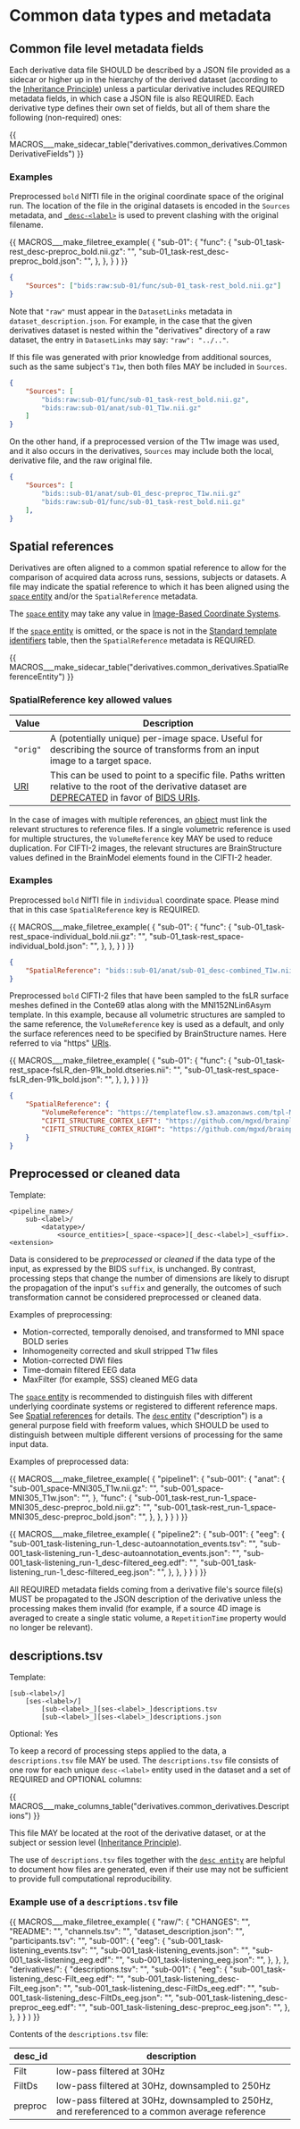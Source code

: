 # Common data types and metadata

## Common file level metadata fields

Each derivative data file SHOULD be described by a JSON file provided as a sidecar
or higher up in the hierarchy of the derived dataset (according to the
[Inheritance Principle](../common-principles.md#the-inheritance-principle))
unless a particular derivative includes REQUIRED metadata fields, in which case a
JSON file is also REQUIRED.
Each derivative type defines their own set of fields, but all of them
share the following (non-required) ones:

<!-- This block generates a metadata table.
These tables are defined in
  src/schema/rules/sidecars
The definitions of the fields specified in these tables may be found in
  src/schema/objects/metadata.yaml
A guide for using macros can be found at
 https://github.com/bids-standard/bids-specification/blob/master/macros_doc.md
-->
{{ MACROS___make_sidecar_table("derivatives.common_derivatives.CommonDerivativeFields") }}

### Examples

Preprocessed `bold` NIfTI file in the original coordinate space of the original run.
The location of the file in the original datasets is encoded in the `Sources` metadata,
and [`_desc-<label>`](../appendices/entities.md#desc)
is used to prevent clashing with the original filename.

<!-- This block generates a file tree.
A guide for using macros can be found at
 https://github.com/bids-standard/bids-specification/blob/master/macros_doc.md
-->
{{ MACROS___make_filetree_example(
   {
   "sub-01": {
      "func": {
        "sub-01_task-rest_desc-preproc_bold.nii.gz": "",
        "sub-01_task-rest_desc-preproc_bold.json": "",
         },
      },
   }
) }}

```JSON
{
    "Sources": ["bids:raw:sub-01/func/sub-01_task-rest_bold.nii.gz"]
}
```

Note that `"raw"` must appear in the `DatasetLinks` metadata in
`dataset_description.json`.
For example, in the case that the given derivatives dataset is nested within the
"derivatives" directory of a raw dataset, the entry in `DatasetLinks` may say:
`"raw": "../.."`.

If this file was generated with prior knowledge from additional sources,
such as the same subject's `T1w`,
then both files MAY be included in `Sources`.

```JSON
{
    "Sources": [
        "bids:raw:sub-01/func/sub-01_task-rest_bold.nii.gz",
        "bids:raw:sub-01/anat/sub-01_T1w.nii.gz"
    ]
}
```

On the other hand, if a preprocessed version of the T1w image was used, and it also
occurs in the derivatives, `Sources` may include both the local, derivative file,
and the raw original file.

```JSON
{
    "Sources": [
        "bids::sub-01/anat/sub-01_desc-preproc_T1w.nii.gz"
        "bids:raw:sub-01/func/sub-01_task-rest_bold.nii.gz"
    ],
}
```

## Spatial references

Derivatives are often aligned to a common spatial reference to allow for the
comparison of acquired data across runs, sessions, subjects or datasets.
A file may indicate the spatial reference to which it has been aligned using the
[`space` entity](../appendices/entities.md#space) and/or the `SpatialReference` metadata.

The [`space` entity](../appendices/entities.md#space) may take any value in
[Image-Based Coordinate Systems][coordsys].

If the [`space` entity](../appendices/entities.md#space) is omitted,
or the space is not in the [Standard template identifiers][templates] table,
then the `SpatialReference` metadata is REQUIRED.

<!-- This block generates a metadata table.
These tables are defined in
  src/schema/rules/sidecars
The definitions of the fields specified in these tables may be found in
  src/schema/objects/metadata.yaml
A guide for using macros can be found at
 https://github.com/bids-standard/bids-specification/blob/master/macros_doc.md
-->
{{ MACROS___make_sidecar_table("derivatives.common_derivatives.SpatialReferenceEntity") }}

### SpatialReference key allowed values

| **Value** | **Description**                                                                                                                                          |
| --------- | -------------------------------------------------------------------------------------------------------------------------------------------------------- |
| `"orig"`  | A (potentially unique) per-image space. Useful for describing the source of transforms from an input image to a target space.                            |
| [URI][]   | This can be used to point to a specific file. Paths written relative to the root of the derivative dataset are [DEPRECATED][] in favor of [BIDS URIs][]. |

In the case of images with multiple references, an [object][] must link the relevant structures to reference files.
If a single volumetric reference is used for multiple structures, the `VolumeReference` key MAY be used to reduce duplication.
For CIFTI-2 images, the relevant structures are BrainStructure values defined in the BrainModel elements found in the CIFTI-2 header.

### Examples

Preprocessed `bold` NIfTI file in `individual` coordinate space. Please mind
that in this case `SpatialReference` key is REQUIRED.

<!-- This block generates a file tree.
A guide for using macros can be found at
 https://github.com/bids-standard/bids-specification/blob/master/macros_doc.md
-->
{{ MACROS___make_filetree_example(
   {
   "sub-01": {
      "func": {
        "sub-01_task-rest_space-individual_bold.nii.gz": "",
        "sub-01_task-rest_space-individual_bold.json": "",
         },
      },
   }
) }}

```JSON
{
    "SpatialReference": "bids::sub-01/anat/sub-01_desc-combined_T1w.nii.gz"
}
```

Preprocessed `bold` CIFTI-2 files that have been sampled to the fsLR surface
meshes defined in the Conte69 atlas along with the MNI152NLin6Asym template.
In this example, because all volumetric structures are sampled to the same
reference, the `VolumeReference` key is used as a default, and only the
surface references need to be specified by BrainStructure names.
Here referred to via "https" [URIs][].

<!-- This block generates a file tree.
A guide for using macros can be found at
 https://github.com/bids-standard/bids-specification/blob/master/macros_doc.md
-->
{{ MACROS___make_filetree_example(
   {
   "sub-01": {
      "func": {
        "sub-01_task-rest_space-fsLR_den-91k_bold.dtseries.nii": "",
        "sub-01_task-rest_space-fsLR_den-91k_bold.json": "",
         },
      },
   }
) }}

```JSON
{
    "SpatialReference": {
        "VolumeReference": "https://templateflow.s3.amazonaws.com/tpl-MNI152NLin6Asym_res-02_T1w.nii.gz",
        "CIFTI_STRUCTURE_CORTEX_LEFT": "https://github.com/mgxd/brainplot/raw/master/brainplot/Conte69_Atlas/Conte69.L.midthickness.32k_fs_LR.surf.gii",
        "CIFTI_STRUCTURE_CORTEX_RIGHT": "https://github.com/mgxd/brainplot/raw/master/brainplot/Conte69_Atlas/Conte69.R.midthickness.32k_fs_LR.surf.gii"
    }
}
```

## Preprocessed or cleaned data

Template:

```Text
<pipeline_name>/
    sub-<label>/
        <datatype>/
            <source_entities>[_space-<space>][_desc-<label>]_<suffix>.<extension>
```

Data is considered to be *preprocessed* or *cleaned* if the data type of the input,
as expressed by the BIDS `suffix`, is unchanged.
By contrast, processing steps that change the number of dimensions are likely to disrupt
the propagation of the input's `suffix` and generally, the outcomes of such transformation
cannot be considered preprocessed or cleaned data.

Examples of preprocessing:

-   Motion-corrected, temporally denoised, and transformed to MNI space BOLD series
-   Inhomogeneity corrected and skull stripped T1w files
-   Motion-corrected DWI files
-   Time-domain filtered EEG data
-   MaxFilter (for example, SSS) cleaned MEG data

The [`space` entity](../appendices/entities.md#space)
is recommended to distinguish files with different underlying
coordinate systems or registered to different reference maps.
See [Spatial references](#spatial-references) for details.
The [`desc` entity](../appendices/entities.md#desc) ("description")
is a general purpose field with freeform values,
which SHOULD be used to distinguish between multiple different versions of
processing for the same input data.

Examples of preprocessed data:

<!-- This block generates a file tree.
A guide for using macros can be found at
 https://github.com/bids-standard/bids-specification/blob/master/macros_doc.md
-->
{{ MACROS___make_filetree_example(
   {
    "pipeline1": {
        "sub-001": {
            "anat": {
                "sub-001_space-MNI305_T1w.nii.gz": "",
                "sub-001_space-MNI305_T1w.json": "",
                },
            "func": {
                "sub-001_task-rest_run-1_space-MNI305_desc-preproc_bold.nii.gz": "",
                "sub-001_task-rest_run-1_space-MNI305_desc-preproc_bold.json": "",
                },
            },
        }
   }
) }}

<!-- This block generates a file tree.
A guide for using macros can be found at
 https://github.com/bids-standard/bids-specification/blob/master/macros_doc.md
-->
{{ MACROS___make_filetree_example(
   {
    "pipeline2": {
        "sub-001": {
            "eeg": {
                "sub-001_task-listening_run-1_desc-autoannotation_events.tsv": "",
                "sub-001_task-listening_run-1_desc-autoannotation_events.json": "",
                "sub-001_task-listening_run-1_desc-filtered_eeg.edf": "",
                "sub-001_task-listening_run-1_desc-filtered_eeg.json": "",
                },
            },
        }
   }
) }}

All REQUIRED metadata fields coming from a derivative file's source file(s) MUST
be propagated to the JSON description of the derivative unless the processing
makes them invalid (for example, if a source 4D image is averaged to create a single
static volume, a `RepetitionTime` property would no longer be relevant).

## descriptions.tsv

Template:

```Text
[sub-<label>/]
    [ses-<label>/]
        [sub-<label>_][ses-<label>_]descriptions.tsv
        [sub-<label>_][ses-<label>_]descriptions.json
```

Optional: Yes

To keep a record of processing steps applied to the data, a `descriptions.tsv` file MAY be used.
The `descriptions.tsv` file consists of one row for each unique `desc-<label>`
entity used in the dataset and a set of REQUIRED and OPTIONAL columns:

<!-- This block generates a columns table.
The definitions of these fields can be found in
  src/schema/rules/tabular_data/*.yaml
and a guide for using macros can be found at
 https://github.com/bids-standard/bids-specification/blob/master/macros_doc.md
-->
{{ MACROS___make_columns_table("derivatives.common_derivatives.Descriptions") }}

This file MAY be located at the root of the derivative dataset,
or at the subject or session level
([Inheritance Principle](../common-principles.md#the-inheritance-principle)).

The use of `descriptions.tsv` files together with the [`desc entity`](../appendices/entities.md#desc)
are helpful to document how files are generated, even if their use may not be sufficient
to provide full computational reproducibility.

### Example use of a `descriptions.tsv` file

<!-- This block generates a file tree.
A guide for using macros can be found at
 https://github.com/bids-standard/bids-specification/blob/master/macros_doc.md
-->
{{ MACROS___make_filetree_example(
    {
    "raw/": {
        "CHANGES": "",
        "README": "",
        "channels.tsv": "",
        "dataset_description.json": "",
        "participants.tsv": "",
            "sub-001": {
                "eeg": {
                    "sub-001_task-listening_events.tsv": "",
                    "sub-001_task-listening_events.json": "",
                    "sub-001_task-listening_eeg.edf": "",
                    "sub-001_task-listening_eeg.json": "",
                    },
                },
            },
    "derivatives/": {
        "descriptions.tsv": "",
        "sub-001": {
            "eeg": {
                "sub-001_task-listening_desc-Filt_eeg.edf": "",
                "sub-001_task-listening_desc-Filt_eeg.json": "",
                "sub-001_task-listening_desc-FiltDs_eeg.edf": "",
                "sub-001_task-listening_desc-FiltDs_eeg.json": "",
                "sub-001_task-listening_desc-preproc_eeg.edf": "",
                "sub-001_task-listening_desc-preproc_eeg.json": "",
                },
            },
        }
    }
) }}

Contents of the `descriptions.tsv` file:

| desc_id | description                                                                                     |
| ------- | ----------------------------------------------------------------------------------------------- |
| Filt    | low-pass filtered at 30Hz                                                                       |
| FiltDs  | low-pass filtered at 30Hz, downsampled to 250Hz                                                 |
| preproc | low-pass filtered at 30Hz, downsampled to 250Hz, and rereferenced to a common average reference |

<!-- Link Definitions -->

[coordsys]: ../appendices/coordinate-systems.md#image-based-coordinate-systems

[templates]: ../appendices/coordinate-systems.md#standard-template-identifiers

[object]: https://www.json.org/json-en.html

[bids uris]: ../common-principles.md#bids-uri

[deprecated]: ../common-principles.md#definitions

[uris]: ../common-principles.md#uniform-resource-indicator

[uri]: ../common-principles.md#uniform-resource-indicator
